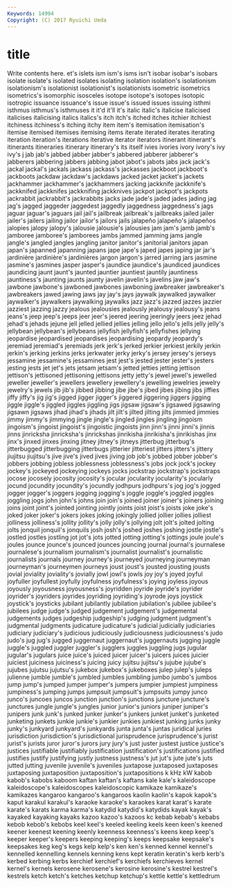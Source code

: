 ```yaml
---
Keywords: 14994 
Copyright: (C) 2017 Ryuichi Ueda
---
```


# title

Write contents here.
et's islets ism
ism's isms isn't isobar isobar's isobars isolate isolate's isolated isolates
isolating isolation isolation's isolationism isolationism's isolationist isolationist's isolationists isometric isometrics
isometrics's isomorphic isosceles isotope isotope's isotopes isotopic isotropic issuance issuance's
issue issue's issued issues issuing isthmi isthmus isthmus's isthmuses it
it'd it'll it's italic italic's italicise italicised italicises italicising italics
italics's itch itch's itched itches itchier itchiest itchiness itchiness's itching
itchy item item's itemisation itemisation's itemise itemised itemises itemising items
iterate iterated iterates iterating iteration iteration's iterations iterative iterator iterators
itinerant itinerant's itinerants itineraries itinerary itinerary's its itself ivies ivories
ivory ivory's ivy ivy's j jab jab's jabbed jabber jabber's
jabbered jabberer jabberer's jabberers jabbering jabbers jabbing jabot jabot's jabots
jabs jack jack's jackal jackal's jackals jackass jackass's jackasses jackboot
jackboot's jackboots jackdaw jackdaw's jackdaws jacked jacket jacket's jackets jackhammer
jackhammer's jackhammers jacking jackknife jackknife's jackknifed jackknifes jackknifing jackknives jackpot
jackpot's jackpots jackrabbit jackrabbit's jackrabbits jacks jade jade's jaded jades
jading jag jag's jagged jaggeder jaggedest jaggedly jaggedness jaggedness's jags
jaguar jaguar's jaguars jail jail's jailbreak jailbreak's jailbreaks jailed jailer
jailer's jailers jailing jailor jailor's jailors jails jalapeño jalapeño's jalapeños
jalopies jalopy jalopy's jalousie jalousie's jalousies jam jam's jamb jamb's
jamboree jamboree's jamborees jambs jammed jamming jams jangle jangle's jangled
jangles jangling janitor janitor's janitorial janitors japan japan's japanned japanning
japans jape jape's japed japes japing jar jar's jardinière jardinière's
jardinières jargon jargon's jarred jarring jars jasmine jasmine's jasmines jasper
jasper's jaundice jaundice's jaundiced jaundices jaundicing jaunt jaunt's jaunted jauntier
jauntiest jauntily jauntiness jauntiness's jaunting jaunts jaunty javelin javelin's javelins
jaw jaw's jawbone jawbone's jawboned jawbones jawboning jawbreaker jawbreaker's jawbreakers
jawed jawing jaws jay jay's jays jaywalk jaywalked jaywalker jaywalker's
jaywalkers jaywalking jaywalks jazz jazz's jazzed jazzes jazzier jazziest jazzing
jazzy jealous jealousies jealously jealousy jealousy's jeans jeans's jeep jeep's
jeeps jeer jeer's jeered jeering jeeringly jeers jeez jehad jehad's
jehads jejune jell jelled jellied jellies jelling jello jello's jells
jelly jelly's jellybean jellybean's jellybeans jellyfish jellyfish's jellyfishes jellying jeopardise
jeopardised jeopardises jeopardising jeopardy jeopardy's jeremiad jeremiad's jeremiads jerk jerk's
jerked jerkier jerkiest jerkily jerkin jerkin's jerking jerkins jerks jerkwater
jerky jerky's jersey jersey's jerseys jessamine jessamine's jessamines jest jest's
jested jester jester's jesters jesting jests jet jet's jets jetsam
jetsam's jetted jetties jetting jettison jettison's jettisoned jettisoning jettisons jetty
jetty's jewel jewel's jewelled jeweller jeweller's jewellers jewellery jewellery's jewelling
jewelries jewelry jewelry's jewels jib jib's jibbed jibbing jibe jibe's
jibed jibes jibing jibs jiffies jiffy jiffy's jig jig's jigged
jigger jigger's jiggered jiggering jiggers jigging jiggle jiggle's jiggled jiggles
jiggling jigs jigsaw jigsaw's jigsawed jigsawing jigsawn jigsaws jihad jihad's
jihads jilt jilt's jilted jilting jilts jimmied jimmies jimmy jimmy's
jimmying jingle jingle's jingled jingles jingling jingoism jingoism's jingoist jingoist's
jingoistic jingoists jinn jinn's jinni jinni's jinnis jinns jinricksha jinricksha's
jinrickshas jinrikisha jinrikisha's jinrikishas jinx jinx's jinxed jinxes jinxing jitney
jitney's jitneys jitterbug jitterbug's jitterbugged jitterbugging jitterbugs jitterier jitteriest jitters
jitters's jittery jiujitsu jiujitsu's jive jive's jived jives jiving job
job's jobbed jobber jobber's jobbers jobbing jobless joblessness joblessness's jobs
jock jock's jockey jockey's jockeyed jockeying jockeys jocks jockstrap jockstrap's
jockstraps jocose jocosely jocosity jocosity's jocular jocularity jocularity's jocularly jocund
jocundity jocundity's jocundly jodhpurs jodhpurs's jog jog's jogged jogger jogger's
joggers jogging jogging's joggle joggle's joggled joggles joggling jogs john
john's johns join join's joined joiner joiner's joiners joining joins
joint joint's jointed jointing jointly joints joist joist's joists joke
joke's joked joker joker's jokers jokes joking jokingly jollied jollier
jollies jolliest jolliness jolliness's jollity jollity's jolly jolly's jollying jolt
jolt's jolted jolting jolts jonquil jonquil's jonquils josh josh's joshed
joshes joshing jostle jostle's jostled jostles jostling jot jot's jots
jotted jotting jotting's jottings joule joule's joules jounce jounce's jounced
jounces jouncing journal journal's journalese journalese's journalism journalism's journalist journalist's
journalistic journalists journals journey journey's journeyed journeying journeyman journeyman's journeymen
journeys joust joust's jousted jousting jousts jovial joviality joviality's jovially
jowl jowl's jowls joy joy's joyed joyful joyfuller joyfullest joyfully
joyfulness joyfulness's joying joyless joyous joyously joyousness joyousness's joyridden joyride
joyride's joyrider joyrider's joyriders joyrides joyriding joyriding's joyrode joys joystick
joystick's joysticks jubilant jubilantly jubilation jubilation's jubilee jubilee's jubilees judge
judge's judged judgement judgement's judgemental judgements judges judgeship judgeship's judging
judgment judgment's judgmental judgments judicature judicature's judicial judicially judiciaries judiciary
judiciary's judicious judiciously judiciousness judiciousness's judo judo's jug jug's jugged
juggernaut juggernaut's juggernauts jugging juggle juggle's juggled juggler juggler's jugglers
juggles juggling jugs jugular jugular's jugulars juice juice's juiced juicer
juicer's juicers juices juicier juiciest juiciness juiciness's juicing juicy jujitsu
jujitsu's jujube jujube's jujubes jujutsu jujutsu's jukebox jukebox's jukeboxes julep
julep's juleps julienne jumble jumble's jumbled jumbles jumbling jumbo jumbo's
jumbos jump jump's jumped jumper jumper's jumpers jumpier jumpiest jumpiness
jumpiness's jumping jumps jumpsuit jumpsuit's jumpsuits jumpy junco junco's juncoes
juncos junction junction's junctions juncture juncture's junctures jungle jungle's jungles
junior junior's juniors juniper juniper's junipers junk junk's junked junker
junker's junkers junket junket's junketed junketing junkets junkie junkie's junkier
junkies junkiest junking junks junky junky's junkyard junkyard's junkyards junta
junta's juntas juridical juries jurisdiction jurisdiction's jurisdictional jurisprudence jurisprudence's jurist
jurist's jurists juror juror's jurors jury jury's just juster justest
justice justice's justices justifiable justifiably justification justification's justifications justified justifies
justify justifying justly justness justness's jut jut's jute jute's juts
jutted jutting juvenile juvenile's juveniles juxtapose juxtaposed juxtaposes juxtaposing juxtaposition
juxtaposition's juxtapositions k kHz kW kabob kabob's kabobs kaboom kaftan
kaftan's kaftans kale kale's kaleidoscope kaleidoscope's kaleidoscopes kaleidoscopic kamikaze kamikaze's
kamikazes kangaroo kangaroo's kangaroos kaolin kaolin's kapok kapok's kaput karakul
karakul's karaoke karaoke's karaokes karat karat's karate karate's karats karma
karma's katydid katydid's katydids kayak kayak's kayaked kayaking kayaks kazoo
kazoo's kazoos kc kebab kebab's kebabs kebob kebob's kebobs keel
keel's keeled keeling keels keen keen's keened keener keenest keening
keenly keenness keenness's keens keep keep's keeper keeper's keepers keeping
keeping's keeps keepsake keepsake's keepsakes keg keg's kegs kelp kelp's
ken ken's kenned kennel kennel's kennelled kennelling kennels kenning kens
kept keratin keratin's kerb kerb's kerbed kerbing kerbs kerchief kerchief's
kerchiefs kerchieves kernel kernel's kernels kerosene kerosene's kerosine kerosine's kestrel
kestrel's kestrels ketch ketch's ketches ketchup ketchup's kettle kettle's kettledrum
